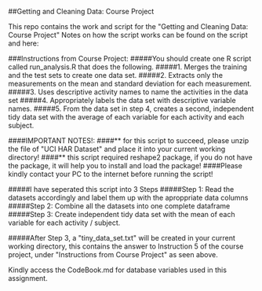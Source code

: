 
##Getting and Cleaning Data: Course Project

This repo contains the work and script for the "Getting and Cleaning Data: Course Project"
Notes on how the script works can be found on the script and here:

###Instructions from Course Project:
#####You should create one R script called run_analysis.R that does the following.
#####1. Merges the training and the test sets to create one data set.
#####2. Extracts only the measurements on the mean and standard deviation for each measurement.
#####3. Uses descriptive activity names to name the activities in the data set
#####4. Appropriately labels the data set with descriptive variable names.
#####5. From the data set in step 4, creates a second, independent tidy data set with the average of each variable for each activity and each subject.

####IMPORTANT NOTES!: 
####** for this script to succeed, please unzip the file of "UCI HAR Dataset" and place it into your current working directory!
####** this script required reshape2 package, if you do not have the package, it will help you to install and load the package!
####Please kindly contact your PC to the internet before running the script!

#####I have seperated this script into 3 Steps
#####Step 1: Read the datasets accordingly and label them up with the aproppriate data columns
#####Step 2: Combine all the datasets into one complete dataframe
#####Step 3: Create independent tidy data set with the mean of each variable for each activity / subject.

#####After Step 3, a "tiny_data_set.txt" will be created in your current working directory, this contains the answer to Instruction 5 of the course project, under "Instructions from Course Project" as seen above.

Kindly access the CodeBook.md for database variables used in this assignment.